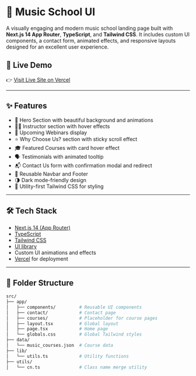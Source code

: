 # 🎵 Music School UI

A visually engaging and modern music school landing page built with **Next.js 14 App Router**, **TypeScript**, and **Tailwind CSS**. It includes custom UI components, a contact form, animated effects, and responsive layouts designed for an excellent user experience.

## 🚀 Live Demo

👉 [Visit Live Site on Vercel](https://music-school-website-five.vercel.app/)  


---

## ✨ Features

- 🎹 Hero Section with beautiful background and animations
- 🧑‍🏫 Instructor section with hover effects
- 📆 Upcoming Webinars display
- ⭐ Why Choose Us? section with sticky scroll effect
- 🎓 Featured Courses with card hover effect
- 🗣️ Testimonials with animated tooltip
- 📬 Contact Us form with confirmation modal and redirect
- 🧭 Reusable Navbar and Footer
- 🌗 Dark mode-friendly design
- 🎨 Utility-first Tailwind CSS for styling

---

## 🛠️ Tech Stack

- [Next.js 14 (App Router)](https://nextjs.org/)
- [TypeScript](https://www.typescriptlang.org/)
- [Tailwind CSS](https://tailwindcss.com/) 
- [UI library](https://ui.aceternity.com/)
- Custom UI animations and effects
- [Vercel](https://vercel.com/) for deployment

---

## 📁 Folder Structure

```bash
src/
├── app/
│   ├── components/         # Reusable UI components
│   ├── contact/            # Contact page
│   ├── courses/            # Placeholder for course pages
│   ├── layout.tsx          # Global layout
│   ├── page.tsx            # Home page
│   └── globals.css         # Global Tailwind styles
├── data/
│   └── music_courses.json  # Course data
├── lib/
│   └── utils.ts            # Utility functions
├── utils/
│   └── cn.ts               # Class name merge utility




